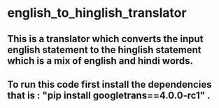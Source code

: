 # english_to_hinglish_translator

## This is a translator which converts the input english statement to the hinglish statement which is a mix of english and hindi words.
## To run this code first install the dependencies that is : "pip install googletrans==4.0.0-rc1" .

